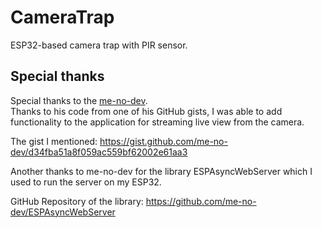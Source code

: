 # CameraTrap
ESP32-based camera trap with PIR sensor.

## Special thanks
Special thanks to the [me-no-dev](https://github.com/me-no-dev).  
Thanks to his code from one of his GitHub gists, I was able to add functionality to the application for streaming live view from the camera.

The gist I mentioned:
https://gist.github.com/me-no-dev/d34fba51a8f059ac559bf62002e61aa3

Another thanks to me-no-dev for the library ESPAsyncWebServer which I used to run the server on my ESP32.

GitHub Repository of the library: 
https://github.com/me-no-dev/ESPAsyncWebServer
